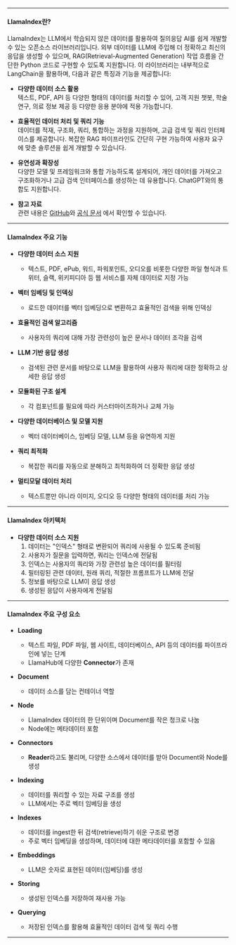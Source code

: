 
---
#### LlamaIndex란?
LlamaIndex는 LLM에서 학습되지 않은 데이터를 활용하여 질의응답 AI를 쉽게 개발할 수 있는 오픈소스 라이브러리입니다. 외부 데이터를 LLM에 주입해 더 정확하고 최신의 응답을 생성할 수 있으며, RAG(Retrieval-Augmented Generation) 작업 흐름을 간단한 Python 코드로 구현할 수 있도록 지원합니다. 이 라이브러리는 내부적으로 LangChain을 활용하며, 다음과 같은 특징과 기능을 제공합니다:

- **다양한 데이터 소스 활용**  
    텍스트, PDF, API 등 다양한 형태의 데이터를 처리할 수 있어, 고객 지원 챗봇, 학술 연구, 의료 정보 제공 등 다양한 응용 분야에 적용 가능합니다.
    
- **효율적인 데이터 처리 및 쿼리 기능**  
    데이터를 적재, 구조화, 쿼리, 통합하는 과정을 지원하며, 고급 검색 및 쿼리 인터페이스를 제공합니다. 복잡한 RAG 파이프라인도 간단히 구현 가능하여 사용자 요구에 맞춘 솔루션을 쉽게 개발할 수 있습니다.
    
- **유연성과 확장성**  
    다양한 모델 및 프레임워크와 통합 가능하도록 설계되어, 개인 데이터를 가져오고 구조화하거나 고급 검색 인터페이스를 생성하는 데 유용합니다. ChatGPT와의 통합도 지원합니다.
    
- **참고 자료**  
    관련 내용은 [GitHub](https://github.com/run-llama/llama_index)와 [공식 문서](https://docs.llamaindex.ai/en/stable/examples/data_connectors/simple_directory_reader//) 에서 확인할 수 있습니다.
---
#### LlamaIndex 주요 기능

- **다양한 데이터 소스 지원**
    - 텍스트, PDF, ePub, 워드, 파워포인트, 오디오를 비롯한 다양한 파일 형식과 트위터, 슬랙, 위키피디아 등 웹 서비스를 자체 데이터로 지정 가능
    
- **벡터 임베딩 및 인덱싱**
    - 로드한 데이터를 벡터 임베딩으로 변환하고 효율적인 검색을 위해 인덱싱
    
- **효율적인 검색 알고리즘**
    - 사용자의 쿼리에 대해 가장 관련성이 높은 문서나 데이터 조각을 검색
    
- **LLM 기반 응답 생성**
    - 검색된 관련 문서를 바탕으로 LLM을 활용하여 사용자 쿼리에 대한 정확하고 상세한 응답 생성
    
- **모듈화된 구조 설계**
    - 각 컴포넌트를 필요에 따라 커스터마이즈하거나 교체 가능
    
- **다양한 데이터베이스 및 모델 지원**
    - 벡터 데이터베이스, 임베딩 모델, LLM 등을 유연하게 지원
    
- **쿼리 최적화**
    - 복잡한 쿼리를 자동으로 분해하고 최적화하여 더 정확한 응답 생성
    
- **멀티모달 데이터 처리**
    - 텍스트뿐만 아니라 이미지, 오디오 등 다양한 형태의 데이터를 처리 가능

---
#### LlamaIndex 아키텍처

- **다양한 데이터 소스 지원**
    1. 데이터는 "인덱스" 형태로 변환되어 쿼리에 사용될 수 있도록 준비됨
    2. 사용자가 질문을 입력하면, 쿼리는 인덱스에 전달됨
    3. 인덱스는 사용자의 쿼리와 가장 관련성 높은 데이터를 필터링
    4. 필터링된 관련 데이터, 원래 쿼리, 적절한 프롬프트가 LLM에 전달
    5. 정보를 바탕으로 LLM이 응답 생성
    6. 생성된 응답이 사용자에게 전달됨

---

#### LlamaIndex 주요 구성 요소

- **Loading**
    
    - 텍스트 파일, PDF 파일, 웹 사이트, 데이터베이스, API 등의 데이터를 파이프라인에 넣는 단계
    - LlamaHub에 다양한 **Connector**가 존재
- **Document**
    
    - 데이터 소스를 담는 컨테이너 역할
- **Node**
    
    - LlamaIndex 데이터의 한 단위이며 Document를 작은 청크로 나눔
    - Node에는 메타데이터 포함
- **Connectors**
    
    - **Reader**라고도 불리며, 다양한 소스에서 데이터를 받아 Document와 Node를 생성
- **Indexing**
    
    - 데이터를 쿼리할 수 있는 자료 구조를 생성
    - LLM에서는 주로 벡터 임베딩을 생성
- **Indexes**
    
    - 데이터를 ingest한 뒤 검색(retrieve)하기 쉬운 구조로 변경
    - 주로 벡터 임베딩을 생성하며, 데이터에 대한 메타데이터를 포함할 수 있음
- **Embeddings**
    
    - LLM은 숫자로 표현된 데이터(임베딩)를 생성
- **Storing**
    
    - 생성된 인덱스를 저장하여 재사용 가능
- **Querying**
    
    - 저장된 인덱스를 활용해 효율적인 데이터 검색 및 쿼리 수행

---
